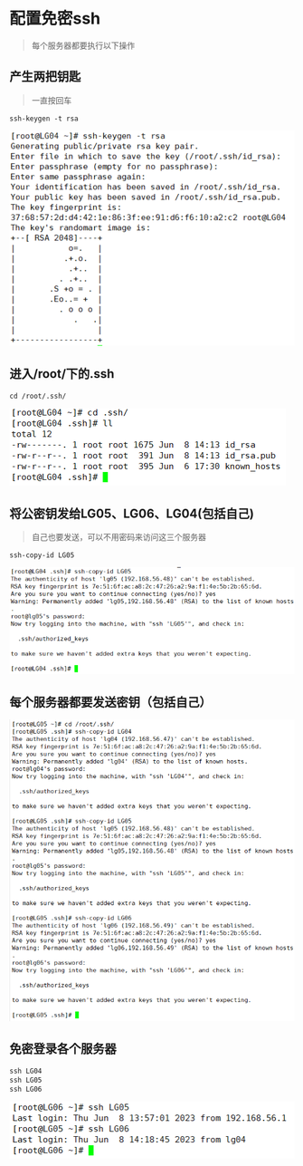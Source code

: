 # 配置免密ssh

> 每个服务器都要执行以下操作

## 产生两把钥匙

> 一直按回车

```
ssh-keygen -t rsa
```

![image-20230608141214929](image/image-20230608141214929.png)

## 进入/root/下的.ssh

```
cd /root/.ssh/
```

![image-20230608141349798](image/image-20230608141349798.png)

## 将公密钥发给LG05、LG06、LG04(包括自己)

> 自己也要发送，可以不用密码来访问这三个服务器

```
ssh-copy-id LG05
```

![image-20230608141556277](image/image-20230608141556277.png)

## 每个服务器都要发送密钥（包括自己）

![image-20230608142058540](image/image-20230608142058540.png)

## 免密登录各个服务器

```
ssh LG04
ssh LG05
ssh LG06
```

![image-20230608142344932](image/image-20230608142344932.png)